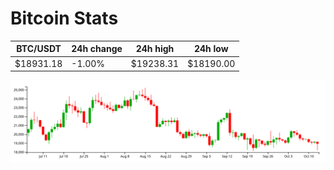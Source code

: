 # Bitcoin Stats

BTC/USDT|24h change|24h high|24h low|
|---|---|---|---|
|$18931.18|-1.00%|$19238.31|$18190.00|

<img src="./chart.svg">
